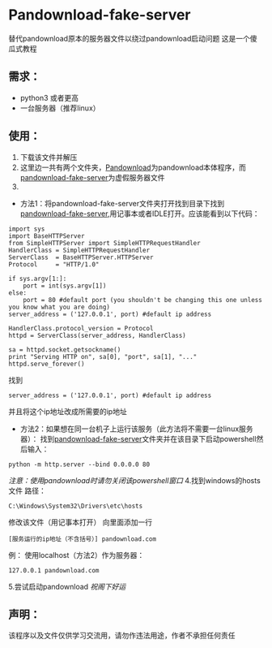 # Pandownload-fake-server
替代pandownload原本的服务器文件以绕过pandownload启动问题
这是一个傻瓜式教程

## 需求：
- python3 或者更高
- 一台服务器（推荐linux）
## 使用：
1. 下载该文件并解压
2. 这里边一共有两个文件夹，[Pandownload](/Pandownload/)为pandownload本体程序，而[pandownload-fake-server](/pandownload-fake-server/)为虚假服务器文件
3.
 - 方法1：将pandownload-fake-server文件夹打开找到目录下找到[pandownload-fake-server](/pandownload-fake-server/script.py),用记事本或者IDLE打开。应该能看到以下代码：
```
import sys
import BaseHTTPServer
from SimpleHTTPServer import SimpleHTTPRequestHandler
HandlerClass = SimpleHTTPRequestHandler
ServerClass  = BaseHTTPServer.HTTPServer
Protocol     = "HTTP/1.0"
 
if sys.argv[1:]:
    port = int(sys.argv[1])
else:
    port = 80 #default port (you shouldn't be changing this one unless you know what you are doing)
server_address = ('127.0.0.1', port) #default ip address
 
HandlerClass.protocol_version = Protocol
httpd = ServerClass(server_address, HandlerClass)
 
sa = httpd.socket.getsockname()
print "Serving HTTP on", sa[0], "port", sa[1], "..."
httpd.serve_forever()
```
找到
```
server_address = ('127.0.0.1', port) #default ip address
```
并且将这个ip地址改成所需要的ip地址

 - 方法2：如果想在同一台机子上运行该服务（此方法将不需要一台linux服务器）：
找到[pandownload-fake-server](/pandownload-fake-server/)文件夹并在该目录下启动powershell然后输入：
```
python -m http.server --bind 0.0.0.0 80
```
*注意：使用pandownload时请勿关闭该powershell窗口*
4.找到windows的hosts文件
路径：
```
C:\Windows\System32\Drivers\etc\hosts
```
修改该文件（用记事本打开）
向里面添加一行

```
[服务运行的ip地址（不含括号）] pandownload.com
```

例：
使用localhost（方法2）作为服务器：
```
127.0.0.1 pandownload.com
```
5.尝试启动pandownload
*祝阁下好运*

## 声明：
该程序以及文件仅供学习交流用，请勿作违法用途，作者不承担任何责任
